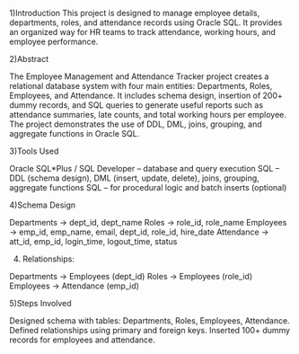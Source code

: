 1)Introduction
This project is designed to manage employee details, departments, roles, and attendance records using Oracle SQL. 
It provides an organized way for HR teams to track attendance, working hours, and employee performance.

2)Abstract

The Employee Management and Attendance Tracker project creates a relational database system with four main entities: Departments, Roles, Employees, and Attendance. It includes schema design, insertion of 200+ dummy records, and SQL queries to generate useful reports such as attendance summaries, late counts, and total working hours per employee. The project demonstrates the use of DDL, DML, joins, grouping, and aggregate functions in Oracle SQL.

3)Tools Used

Oracle SQL*Plus / SQL Developer – database and query execution
SQL – DDL (schema design), DML (insert, update, delete), joins, grouping, aggregate functions
SQL – for procedural logic and batch inserts (optional)

4)Schema Design

Departments → dept_id, dept_name
Roles → role_id, role_name
Employees → emp_id, emp_name, email, dept_id, role_id, hire_date
Attendance → att_id, emp_id, login_time, logout_time, status

4) Relationships:

Departments → Employees (dept_id)
Roles → Employees (role_id)
Employees → Attendance (emp_id)

5)Steps Involved

Designed schema with tables: Departments, Roles, Employees, Attendance.
Defined relationships using primary and foreign keys.
Inserted 100+ dummy records for employees and attendance.

